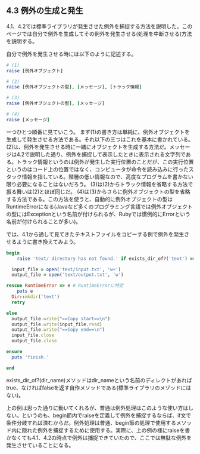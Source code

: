 ## 4.3 例外の生成と発生

4.1、4.2では標準ライブラリが発生させた例外を捕捉する方法を説明した。このページでは自分で例外を生成してその例外を発生させる(処理を中断させる)方法を説明する。

自分で例外を発生させる時には以下のように記述する。

```ruby
# (1)
raise [例外オブジェクト]

# (2)
raise [例外オブジェクトの型], [メッセージ], [トラック情報]

# (3)
raise [例外オブジェクトの型], [メッセージ]

# (4)
raise [メッセージ]
```

一つひとつ順番に見ていこう。
まず(1)の書き方は単純に、例外オブジェクトを生成して発生させる方法である。それ以下の三つはこれを基本に書かれている。
(2)は、例外を発生させる時に一緒にオブジェクトを生成する方法だ。メッセージは4.2で説明した通り、例外を捕捉して表示したときに表示される文字列である。トラック情報というのは例外が発生した実行位置のことだが、この実行位置というのはコード上の位置ではなく、コンピュータが命令を読み込みに行ったスタック情報を指している。階層の低い情報なので、高度なプログラムを書かない限り必要になることはないだろう。
(3)は(2)からトラック情報を省略する方法で振る舞いは(2)とほぼ同じだ。
(4)は(3)からさらに例外オブジェクトの型を省略する方法である。この方法を使うと、自動的に例外オブジェクトの型はRuntimeErrorになる(Javaなど多くのプログラミング言語では例外オブジェクトの型にはExceptionという名前が付けられるが、Rubyでは慣例的にErrorという名前が付けられることが多い)。

では、4.1から通して見てきたテキストファイルをコピーする例で例外を発生させるように書き換えてみよう。

```ruby
begin
	raise 'text/ directory has not found.' if exists_dir_of?('text') == false # raiseを追加

  input_file = open('text/input.txt', 'w+')
  output_file = open('text/output.txt', 'w')

rescue RuntimeError => e # RuntimeErrorに特定
	puts e
  Dir::mkdir('text')
  retry

else
  output_file.write("==Copy start==\n")
  output_file.write(input_file.read)
  output_file.write("==Copy end==\n")
  input_file.close
  output_file.close

ensure
  puts 'finish.'

end
```

exists_dir_of?(dir_name)メソッドはdir_nameという名前のディレクトがあればtrue、なければfalseを返す自作メソッドである(標準ライブラリのメゾッドにはない)。

上の例は思った通りに動いてくれるが、普通は例外処理はこのような使い方はしない。というのも、begin節内でraiseを定義して例外を捕捉するならば、if文で条件分岐すれば済むからだ。例外処理は普通、begin節の処理で使用するメソッド内に隠れた例外を捕捉するために使用する。実際に、上の例の様にraiseを書かなくても4.1、4.2の時点で例外は捕捉できていたので、ここでは無駄な例外を発生させていることになる。